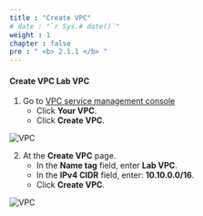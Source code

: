 ```yaml
---
title : "Create VPC"
# date : "`r Sys.# date()`"
weight : 1
chapter : false
pre : " <b> 2.1.1 </b> "
---
```



#### Create VPC **Lab VPC**
1. Go to [VPC service management console](https://console.aws.amazon.com/vpc/home)
   + Click **Your VPC**.
   + Click **Create VPC**.

![VPC](/images/2.prerequisite/001-createvpc.png)

2. At the **Create VPC** page.
   + In the **Name tag** field, enter **Lab VPC**.
   + In the **IPv4 CIDR** field, enter: **10.10.0.0/16**.
   + Click **Create VPC**.

![VPC](/images/2.prerequisite/002-createvpc.png)
